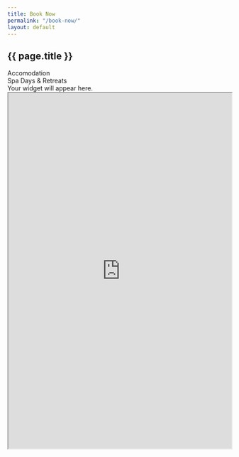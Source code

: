 ```yaml
---
title: Book Now
permalink: "/book-now/"
layout: default
---
```


<section id="book-now">
    <div class="about">
        <h2>{{ page.title }}</h2>
    </div>
    <div class="booking-toggle flex">
        <div class="btn accomodation-button">Accomodation</div> <div class="btn spa-button">Spa Days & Retreats</div>
    </div>
    <div class="platform booking-cal active">
        <div data-calendar-key="E55755E8B4F2753BF0525E801AA3DDE4932565249BE8DE0E1A4179AD7D69345D170EEF11BFBC38B3A7A51585C16A08CFEC6525BEA3AB1235" data-calendar-departure-picker="true" data-calendar-mobile-grid="true"> Your widget will appear here. </div> <script src="https://secure.supercontrol.co.uk/components/embed.js"></script>    
    </div>
    <div class="platform booking-spa">
        <iframe src="https://www.supersaas.com/schedule/IntheStix/Spa_Days?view=free" width="100%" height="800"> </iframe>
    </div>
</section>
